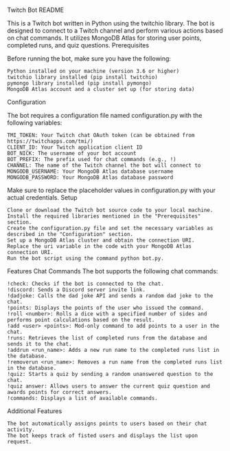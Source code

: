 Twitch Bot README

This is a Twitch bot written in Python using the twitchio library. The bot is designed to connect to a Twitch channel and perform various actions based on chat commands. It utilizes MongoDB Atlas for storing user points, completed runs, and quiz questions.
Prerequisites

Before running the bot, make sure you have the following:

    Python installed on your machine (version 3.6 or higher)
    twitchio library installed (pip install twitchio)
    pymongo library installed (pip install pymongo)
    MongoDB Atlas account and a cluster set up (for storing data)

Configuration

The bot requires a configuration file named configuration.py with the following variables:

    TMI_TOKEN: Your Twitch chat OAuth token (can be obtained from https://twitchapps.com/tmi/)
    CLIENT_ID: Your Twitch application client ID
    BOT_NICK: The username of your bot account
    BOT_PREFIX: The prefix used for chat commands (e.g., !)
    CHANNEL: The name of the Twitch channel the bot will connect to
    MONGODB_USERNAME: Your MongoDB Atlas database username
    MONGODB_PASSWORD: Your MongoDB Atlas database password

Make sure to replace the placeholder values in configuration.py with your actual credentials.
Setup

    Clone or download the Twitch bot source code to your local machine.
    Install the required libraries mentioned in the "Prerequisites" section.
    Create the configuration.py file and set the necessary variables as described in the "Configuration" section.
    Set up a MongoDB Atlas cluster and obtain the connection URI.
    Replace the uri variable in the code with your MongoDB Atlas connection URI.
    Run the bot script using the command python bot.py.

Features
Chat Commands
The bot supports the following chat commands:

    !check: Checks if the bot is connected to the chat.
    !discord: Sends a Discord server invite link.
    !dadjoke: Calls the dad joke API and sends a random dad joke to the chat.
    !points: Displays the points of the user who issued the command.
    !roll <number>: Rolls a dice with a specified number of sides and performs point calculations based on the result.
    !add <user> <points>: Mod-only command to add points to a user in the chat.
    !runs: Retrieves the list of completed runs from the database and sends it to the chat.
    !addrun <run_name>: Adds a new run name to the completed runs list in the database.
    !removerun <run_name>: Removes a run name from the completed runs list in the database.
    !quiz: Starts a quiz by sending a random unanswered question to the chat.
    !quiz answer: Allows users to answer the current quiz question and awards points for correct answers.
    !commands: Displays a list of available commands.

Additional Features

    The bot automatically assigns points to users based on their chat activity.
    The bot keeps track of fisted users and displays the list upon request.